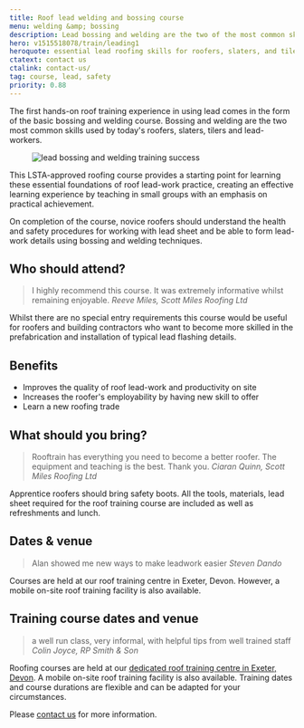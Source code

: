 ```yaml
---
title: Roof lead welding and bossing course
menu: welding &amp; bossing
description: Lead bossing and welding are the two of the most common skills required by roof slaters, tilers and lead-workers.
hero: v1515518078/train/leading1
heroquote: essential lead roofing skills for roofers, slaters, and tilers
ctatext: contact us
ctalink: contact-us/
tag: course, lead, safety
priority: 0.88
---
```


The first hands-on roof training experience in using lead comes in the form of the basic bossing and welding course. Bossing and welding are the two most common skills used by today's roofers, slaters, tilers and lead-workers.

<figure data-href="[imagecdn]f_auto/v1515518078/train/team1" class="progressive replace inline" data-revealer="left">
  <img src="[imagecdn]f_auto,c_scale,w_50/v1515518078/train/team1" alt="lead bossing and welding training success" class="preview" />
</figure>

This LSTA-approved roofing course provides a starting point for learning these essential foundations of roof lead-work practice, creating an effective learning experience by teaching in small groups with an emphasis on practical achievement.

On completion of the course, novice roofers should understand the health and safety procedures for working with lead sheet and be able to form lead-work details using bossing and welding techniques.


## Who should attend?

> I highly recommend this course. It was extremely informative whilst remaining enjoyable.
<cite>Reeve Miles, Scott Miles Roofing Ltd</cite>

Whilst there are no special entry requirements this course would be useful for roofers and building contractors who want to become more skilled in the prefabrication and installation of typical lead flashing details.


## Benefits

* Improves the quality of roof lead-work and productivity on site
* Increases the roofer's employability by having new skill to offer
* Learn a new roofing trade


## What should you bring?

> Rooftrain has everything you need to become a better roofer. The equipment and teaching is the best. Thank you.
<cite>Ciaran Quinn, Scott Miles Roofing Ltd</cite>

Apprentice roofers should bring safety boots. All the tools, materials, lead sheet required for the roof training course are included as well as refreshments and lunch.


## Dates & venue

> Alan showed me new ways to make leadwork easier
<cite>Steven Dando</cite>

Courses are held at our roof training centre in Exeter, Devon. However, a mobile on-site roof training facility is also available.


## Training course dates and venue

> a well run class, very informal, with helpful tips from well trained staff
<cite>Colin Joyce, RP Smith & Son</cite>

Roofing courses are held at our [dedicated roof training centre in Exeter, Devon]([root]about-us/roof-training-centre/). A mobile on-site roof training facility is also available. Training dates and course durations are flexible and can be adapted for your circumstances.

Please [contact us]([root]contact-us/) for more information.
